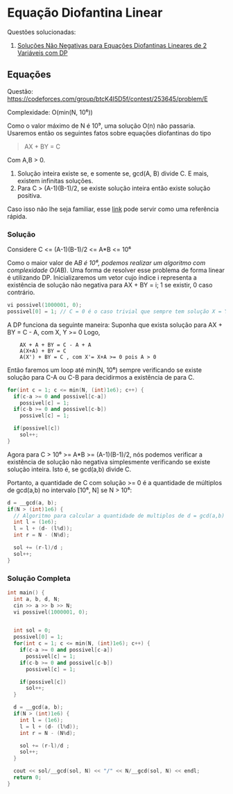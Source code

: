 # Equação Diofantina Linear

Questões solucionadas:

1. [Soluções Não Negativas para Equações Diofantinas Lineares de 2 Variáveis com DP](#equacoes)

## Equações

Questão: https://codeforces.com/group/btcK4I5D5f/contest/253645/problem/E

Complexidade: O(min(N, 10⁶))

Como o valor máximo de N é 10⁹, uma solução O(n) não passaria. Usaremos então os seguintes fatos sobre equações diofantinas do tipo

> AX + BY = C

Com A,B > 0.

1. Solução inteira existe se, e somente se, gcd(A, B) divide C. E mais, existem infinitas soluções.
2. Para C > (A-1)(B-1)/2, se existe solução inteira então existe solução positiva.

Caso isso não lhe seja familiar, esse [link](https://brilliant.org/wiki/linear-diophantine-equations-one-equation/) pode servir como uma referência rápida.

### Solução

Considere C <= (A-1)(B-1)/2 <= A*B <= 10⁶

Como o maior valor de A*B é 10⁶, podemos realizar um algoritmo com complexidade O(A*B). Uma forma de resolver esse problema de forma linear é utilizando DP. Inicializaremos um vetor cujo índice i representa a existência de solução não negativa para AX + BY = i; 1 se existir, 0 caso contrário.

```c++
vi possivel(1000001, 0);
possivel[0] = 1; // C = 0 é o caso trivial que sempre tem solução X = Y = 0
```

A DP funciona da seguinte maneira: Suponha que exista solução para AX + BY = C - A,  com X, Y >= 0
Logo,

```
    AX + A + BY = C - A + A
    A(X+A) + BY = C
    A(X') + BY = C , com X'= X+A >= 0 pois A > 0
```

Então faremos um loop até min(N, 10⁶) sempre verificando se existe solução para C-A ou C-B para decidirmos a existência de para C.

```c++
for(int c = 1; c <= min(N, (int)1e6); c++) {
  if(c-a >= 0 and possivel[c-a])
    possivel[c] = 1;
  if(c-b >= 0 and possivel[c-b])
    possivel[c] = 1;

  if(possivel[c])
    sol++;
}
```

Agora para C > 10⁶ >= A*B >= (A-1)(B-1)/2, nós podemos verificar a existência de solução não negativa simplesmente verificando se existe solução inteira. Isto é, se gcd(a,b) divide C.

Portanto, a quantidade de C com solução >= 0 é a quantidade de múltiplos de gcd(a,b) no intervalo [10⁶, N] se N > 10⁶:

```c++
d = __gcd(a, b);
if(N > (int)1e6) {
  // Algoritmo para calcular a quantidade de multiplos de d = gcd(a,b) no intervalo [10⁶, N]
  int l = (1e6);
  l = l + (d- (l%d));
  int r = N - (N%d);

  sol += (r-l)/d ;
  sol++;
}
```

### Solução Completa

```c++
int main() {
  int a, b, d, N;
  cin >> a >> b >> N;
  vi possivel(1000001, 0);


  int sol = 0;
  possivel[0] = 1;
  for(int c = 1; c <= min(N, (int)1e6); c++) {
    if(c-a >= 0 and possivel[c-a])
      possivel[c] = 1;
    if(c-b >= 0 and possivel[c-b])
      possivel[c] = 1;

    if(possivel[c])
      sol++;
  }

  d = __gcd(a, b);
  if(N > (int)1e6) {
    int l = (1e6);
    l = l + (d- (l%d));
    int r = N - (N%d);

    sol += (r-l)/d ;
    sol++;
  }

  cout << sol/__gcd(sol, N) << "/" << N/__gcd(sol, N) << endl;
  return 0;
}
```

